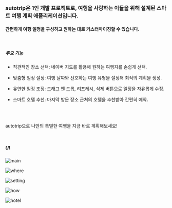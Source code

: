### autotrip은 1인 개발 프로젝트로, 여행을 사랑하는 이들을 위해 설계된 스마트 여행 계획 애플리케이션입니다. 
#### 간편하게 여행 일정을 구성하고 원하는 대로 커스터마이징할 수 있습니다.

<br>

##### 주요 기능

- 직관적인 장소 선택: 네이버 지도를 활용해 원하는 여행지를 손쉽게 선택.

- 맞춤형 일정 설정: 여행 날짜와 선호하는 여행 유형을 설정해 최적의 계획을 생성.

- 유연한 일정 조정: 드래그 앤 드롭, 리프레시, 삭제 버튼으로 일정을 자유롭게 수정.

- 스마트 호텔 추천: 마지막 방문 장소 근처의 호텔을 추천받아 간편히 예약.

<br>
<br>

autotrip으로 나만의 특별한 여행을 지금 바로 계획해보세요!



<br>

##### UI

![main](https://github.com/user-attachments/assets/13ef652a-dc76-4c5c-a789-89870016f00a)


![where](https://github.com/user-attachments/assets/370c0f00-f315-4e4f-87d6-609607f4794e)


![setting](https://github.com/user-attachments/assets/53463180-424a-4a2c-940f-daf7b115fc32)


![how](https://github.com/user-attachments/assets/37c7dea7-6aa2-4a21-b16c-1a31f51a88fb)


![hotel](https://github.com/user-attachments/assets/8b58a481-a706-4aa1-949a-f64e0cb44dfb)
